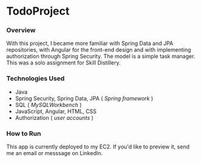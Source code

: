 # TodoProject

### Overview 
With this project, I became more familiar with Spring Data and JPA repositories, with Angular for the front-end design and with implementing authorization through Spring Security. The model is a simple task manager. This was a solo assignment for Skill Distillery.

### Technologies Used
* Java
* Spring Security, Spring Data, JPA ( _Spring framework_ )
* SQL ( _MySQLWorkbench_ )
* JavaScript, Angular, HTML, CSS 
* Authorization ( _user accounts_ )

### How to Run
This app is currently deployed to my EC2. If you'd like to preview it, send me an email or messsage on LinkedIn.
